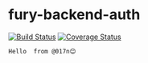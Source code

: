 # fury-backend-auth

[![Build Status](https://travis-ci.org/hngi/fury-backend-auth.svg?branch=develop)](https://travis-ci.org/hngi/fury-backend-auth) [![Coverage Status](https://coveralls.io/repos/github/hngi/fury-backend-auth/badge.svg?branch=develop)](https://coveralls.io/github/hngi/fury-backend-auth?branch=develop)


```
Hello  from @017n😊

```
